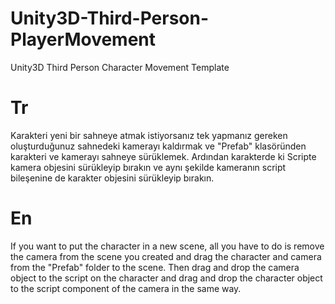 # Unity3D-Third-Person-PlayerMovement
Unity3D Third Person Character Movement Template

# Tr
Karakteri yeni bir sahneye atmak istiyorsanız tek yapmanız gereken oluşturduğunuz sahnedeki
kamerayı kaldırmak ve "Prefab" klasöründen karakteri ve kamerayı sahneye sürüklemek.
Ardından karakterde ki Scripte kamera objesini sürükleyip bırakın ve aynı şekilde kameranın script 
bileşenine de karakter objesini sürükleyip bırakın.

# En
If you want to put the character in a new scene, all you have to do is remove the camera from the scene you created and drag the character and camera from the "Prefab" folder to the scene. Then drag and drop the camera object to the script on the character and drag and drop the character object to the script component of the camera in the same way.